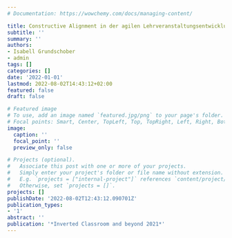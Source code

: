 ```yaml
---
# Documentation: https://wowchemy.com/docs/managing-content/

title: Constructive Alignment in der agilen Lehrveranstaltungsentwicklung
subtitle: ''
summary: ''
authors:
- Isabell Grundschober
- admin
tags: []
categories: []
date: '2022-01-01'
lastmod: 2022-08-02T14:43:12+02:00
featured: false
draft: false

# Featured image
# To use, add an image named `featured.jpg/png` to your page's folder.
# Focal points: Smart, Center, TopLeft, Top, TopRight, Left, Right, BottomLeft, Bottom, BottomRight.
image:
  caption: ''
  focal_point: ''
  preview_only: false

# Projects (optional).
#   Associate this post with one or more of your projects.
#   Simply enter your project's folder or file name without extension.
#   E.g. `projects = ["internal-project"]` references `content/project/deep-learning/index.md`.
#   Otherwise, set `projects = []`.
projects: []
publishDate: '2022-08-02T12:43:12.090701Z'
publication_types:
- '1'
abstract: ''
publication: '*Inverted Classroom and beyond 2021*'
---
```

